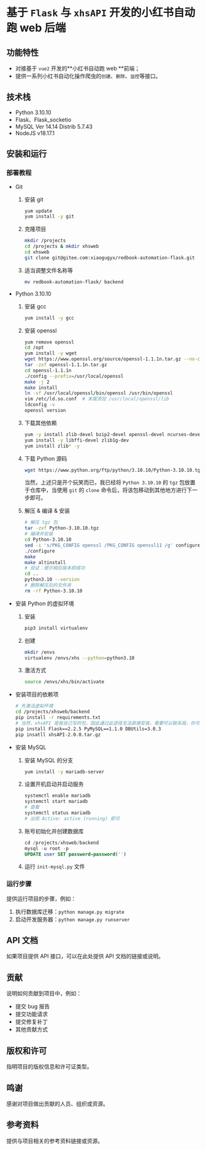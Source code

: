 



# 基于 `Flask` 与 `xhsAPI` 开发的小红书自动跑 web 后端

## 功能特性

- 对接基于 `vue2` 开发的**小红书自动跑 web **前端；
- 提供一系列小红书自动化操作爬虫的`创建`、`删除`、`监控`等接口。

## 技术栈

- Python 3.10.10
- Flask、Flask_socketio
- MySQL Ver 14.14 Distrib 5.7.43
- NodeJS v18.17.1

## 安装和运行

### 部署教程

- Git

  1. 安装 git

     ```bash
     yum update
     yum install -y git
     ```

  2. 克隆项目

     ```bash
     mkdir /projects
     cd /projects & mkdir xhsweb
     cd xhsweb
     git clone git@gitee.com:xiaogugyx/redbook-automation-flask.git
     ```

  3. 适当调整文件名称等

     ```bash
     mv redbook-automation-flask/ backend
     ```

- Python 3.10.10

  1. 安装 gcc

     ```bash
     yum install -y gcc
     ```
  
  2. 安装 openssl
  
     ```bash
     yum remove openssl
     cd /opt
     yum install -y wget
     wget https://www.openssl.org/source/openssl-1.1.1n.tar.gz --no-check-certificate
     tar -zxf openssl-1.1.1n.tar.gz
     cd openssl-1.1.1n
     ./config --prefix=/usr/local/openssl
     make -j 2
     make install
     ln -sf /usr/local/openssl/bin/openssl /usr/bin/openssl
     vim /etc/ld.so.conf  # 末尾添加 /usr/local/openssl/lib
     ldconfig -v
     openssl version
     ```
  
  3. 下载其他依赖
  
     ```bash
     yum -y install zlib-devel bzip2-devel openssl-devel ncurses-devel sqlite-devel readline-devel tk-devel gdbm-devel db4-devel libpcap-devel xz-devel
     yum install -y libffi-devel zlib1g-dev
     yum install zlib* -y
     ```
  
  4. 下载 Python 源码

     ```bash
     wget https://www.python.org/ftp/python/3.10.10/Python-3.10.10.tgz
     ```

     当然，上述只是开个玩笑而已，我已经将 `Python 3.10.10` 的 `tgz` 包放置于仓库中，当使用 `git` 的 `clone` 命令后，将该包移动到其他地方进行下一步即可。
  
  5. 解压 & 编译 & 安装

     ```bash
     # 解压 tgz 包
     tar -zxf Python-3.10.10.tgz
     # 编译并安装
     cd Python-3.10.10
     sed -i 's/PKG_CONFIG openssl /PKG_CONFIG openssl11 /g' configure
     ./configure
     make
     make altinstall
     # 验证：提示相应版本即成功
     cd ..
     python3.10 --version
     # 删除解压后的文件夹
     rm -rf Python-3.10.10
     ```
  
- 安装 Python 的虚拟环境

  1. 安装
  
     ```bash
     pip3 install virtualenv
     ```
  
  2. 创建
  
     ```bash
     mkdir /envs
     virtualenv /envs/xhs --python=python3.10
     ```
  
  3. 激活方式
  
     ```bash
     source /envs/xhs/bin/activate
     ```
  
- 安装项目的依赖项

  ```bash
  # 先激活虚拟环境
  cd /projects/xhsweb/backend
  pip install -r requirements.txt  
  # 当然，xhsAPI 是我自己写的包，因此通过此途径无法直接安装，需要可以联系我，你可以先安装一下三个
  pip install Flask==2.2.5 PyMySQL==1.1.0 DBUtils=3.0.3
  pip insatll xhsAPI-2.0.0.tar.gz
  ```

- 安装 MySQL

  1. 安装 MySQL 的分支

     ```bash
     yum install -y mariadb-server
     ```

  2. 设置开机启动并启动服务

     ```bash
     systemctl enable mariadb
     systemctl start mariadb
     # 查看
     systemctl status mariadb
     # 出现 Active: active (running) 即可
     ```

  3. 账号初始化并创建数据库

     ```sql
     cd /projects/xhsweb/backend
     mysql -u root -p
     UPDATE user SET password=password('')
     ```

  4. 运行 `init-mysql.py` 文件

     

### 运行步骤

提供运行项目的步骤，例如：

1. 执行数据库迁移：`python manage.py migrate`
2. 启动开发服务器：`python manage.py runserver`

## API 文档

如果项目提供 API 接口，可以在此处提供 API 文档的链接或说明。

## 贡献

说明如何贡献到项目中，例如：

- 提交 bug 报告
- 提交功能请求
- 提交修复补丁
- 其他贡献方式

## 版权和许可

指明项目的版权信息和许可证类型。

## 鸣谢

感谢对项目做出贡献的人员、组织或资源。

## 参考资料

提供与项目相关的参考资料链接或资源。